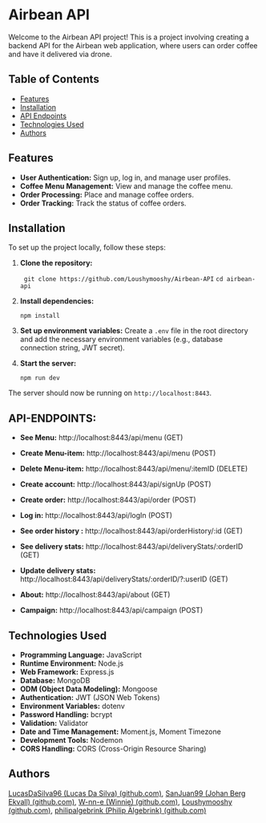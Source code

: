 # Airbean API 

Welcome to the Airbean API project! This is a project involving creating a backend API for the Airbean web application, where users can order coffee and have it delivered via drone.

## Table of Contents
-   [Features](#features)
-   [Installation](#installation)
-   [API Endpoints](#api-endpoints)
-   [Technologies Used](#technologies-used)
-   [Authors](#authors)

## Features

-   **User Authentication:** Sign up, log in, and manage user profiles.
-   **Coffee Menu Management:** View and manage the coffee menu.
-   **Order Processing:** Place and manage coffee orders.
-   **Order Tracking:** Track the status of coffee orders.


## Installation
To set up the project locally, follow these steps:

1.  **Clone the repository:**

	` git clone https://github.com/Loushymooshy/Airbean-API`
	`cd airbean-api`

2.  **Install dependencies:**
    
    `npm install` 
    
3.  **Set up environment variables:** Create a `.env` file in the root directory and add the necessary environment variables (e.g., database connection string, JWT secret).
    
4.  **Start the server:**
    
    `npm run dev` 
    
The server should now be running on `http://localhost:8443`.



## API-ENDPOINTS:

  

- **See Menu:** http://localhost:8443/api/menu (GET)

- **Create Menu-item:** http://localhost:8443/api/menu (POST)

- **Delete Menu-item:** http://localhost:8443/api/menu/:itemID (DELETE)

- **Create account:** http://localhost:8443/api/signUp (POST)

- **Create order:** http://localhost:8443/api/order (POST)

- **Log in:** http://localhost:8443/api/logIn (POST)

- **See order history :** http://localhost:8443/api/orderHistory/:id (GET)

- **See delivery stats:** http://localhost:8443/api/deliveryStats/:orderID (GET)

- **Update delivery stats:** http://localhost:8443/api/deliveryStats/:orderID/?:userID (GET)

- **About:** http://localhost:8443/api/about (GET)

- **Campaign:** http://localhost:8443/api/campaign (POST)

## Technologies Used
-   **Programming Language:** JavaScript
-   **Runtime Environment:** Node.js
-   **Web Framework:** Express.js
-   **Database:** MongoDB
-   **ODM (Object Data Modeling):** Mongoose
-   **Authentication:** JWT (JSON Web Tokens)
-   **Environment Variables:** dotenv
-   **Password Handling:** bcrypt
-   **Validation:** Validator
-   **Date and Time Management:** Moment.js, Moment Timezone
-   **Development Tools:** Nodemon
-   **CORS Handling:** CORS (Cross-Origin Resource Sharing)

## Authors

[LucasDaSilva96 (Lucas Da Silva) (github.com)](https://github.com/LucasDaSilva96),
[SanJuan99 (Johan Berg Ekvall) (github.com)](https://github.com/SanJuan99),
[W-nn-e (Winnie) (github.com)](https://github.com/W-nn-e),
[Loushymooshy (github.com)](https://github.com/Loushymooshy),
[philipalgebrink (Philip Älgebrink) (github.com)](https://github.com/philipalgebrink)